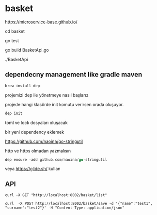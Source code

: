 # basket

https://microservice-base.github.io/

cd basket

go test


go build BasketApi.go 

./BasketApi

## dependecny management like gradle maven 
```bash
brew install dep
```
projemizi dep ile yönetmeye nasıl başlarız

projede hangi klasörde init komutu verirsen orada oluşuyor.
```go
dep init
```
toml ve lock dosyaları oluşacak

bir yeni dependency eklemek

https://github.com/naoina/go-stringutil

http ve https olmadan yazmalısın
```go
dep ensure -add github.com/naoina/go-stringutil
```

veya https://glide.sh/ kullan

## API
```
curl -X GET "http://localhost:8002/basket/list"

curl  -X POST http://localhost:8002/basket/save -d '{"name":"test1", "surname":"test2"}' -H "Content-Type: application/json"
```
